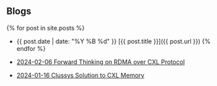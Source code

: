 
## Blogs


{% for post in site.posts %}
- {{ post.date | date: "%Y %B %d" }} [{{ post.title }}]({{ post.url }})
{% endfor %}



- [2024-02-06 Forward Thinking on RDMA over CXL Protocol](blogs/20240206/index.md)
- [2024-01-16 Clussys Solution to CXL Memory](blogs/20240106/index.md)
